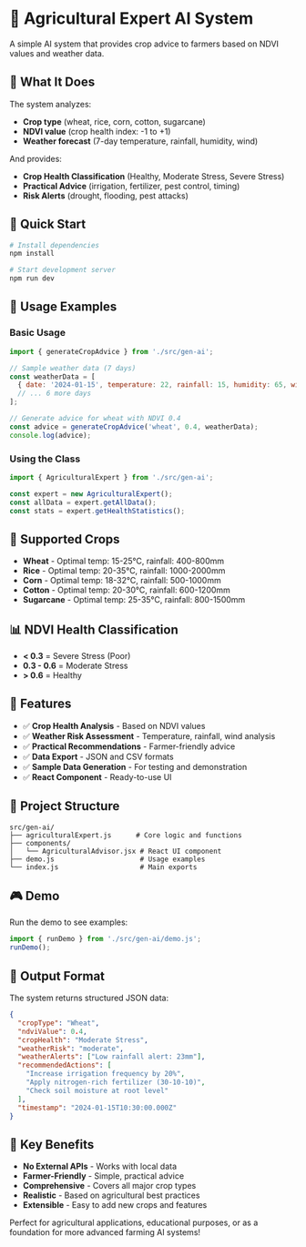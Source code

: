 # 🌾 Agricultural Expert AI System

A simple AI system that provides crop advice to farmers based on NDVI values and weather data.

## 🎯 What It Does

The system analyzes:
- **Crop type** (wheat, rice, corn, cotton, sugarcane)
- **NDVI value** (crop health index: -1 to +1)
- **Weather forecast** (7-day temperature, rainfall, humidity, wind)

And provides:
- **Crop Health Classification** (Healthy, Moderate Stress, Severe Stress)
- **Practical Advice** (irrigation, fertilizer, pest control, timing)
- **Risk Alerts** (drought, flooding, pest attacks)

## 🚀 Quick Start

```bash
# Install dependencies
npm install

# Start development server
npm run dev
```

## 📖 Usage Examples

### Basic Usage
```javascript
import { generateCropAdvice } from './src/gen-ai';

// Sample weather data (7 days)
const weatherData = [
  { date: '2024-01-15', temperature: 22, rainfall: 15, humidity: 65, wind: 8 },
  // ... 6 more days
];

// Generate advice for wheat with NDVI 0.4
const advice = generateCropAdvice('wheat', 0.4, weatherData);
console.log(advice);
```

### Using the Class
```javascript
import { AgriculturalExpert } from './src/gen-ai';

const expert = new AgriculturalExpert();
const allData = expert.getAllData();
const stats = expert.getHealthStatistics();
```

## 🌱 Supported Crops

- **Wheat** - Optimal temp: 15-25°C, rainfall: 400-800mm
- **Rice** - Optimal temp: 20-35°C, rainfall: 1000-2000mm  
- **Corn** - Optimal temp: 18-32°C, rainfall: 500-1000mm
- **Cotton** - Optimal temp: 20-30°C, rainfall: 600-1200mm
- **Sugarcane** - Optimal temp: 25-35°C, rainfall: 800-1500mm

## 📊 NDVI Health Classification

- **< 0.3** = Severe Stress (Poor)
- **0.3 - 0.6** = Moderate Stress  
- **> 0.6** = Healthy

## 🔧 Features

- ✅ **Crop Health Analysis** - Based on NDVI values
- ✅ **Weather Risk Assessment** - Temperature, rainfall, wind analysis
- ✅ **Practical Recommendations** - Farmer-friendly advice
- ✅ **Data Export** - JSON and CSV formats
- ✅ **Sample Data Generation** - For testing and demonstration
- ✅ **React Component** - Ready-to-use UI

## 📁 Project Structure

```
src/gen-ai/
├── agriculturalExpert.js      # Core logic and functions
├── components/
│   └── AgriculturalAdvisor.jsx # React UI component
├── demo.js                     # Usage examples
└── index.js                    # Main exports
```

## 🎮 Demo

Run the demo to see examples:
```javascript
import { runDemo } from './src/gen-ai/demo.js';
runDemo();
```

## 📝 Output Format

The system returns structured JSON data:
```json
{
  "cropType": "Wheat",
  "ndviValue": 0.4,
  "cropHealth": "Moderate Stress",
  "weatherRisk": "moderate",
  "weatherAlerts": ["Low rainfall alert: 23mm"],
  "recommendedActions": [
    "Increase irrigation frequency by 20%",
    "Apply nitrogen-rich fertilizer (30-10-10)",
    "Check soil moisture at root level"
  ],
  "timestamp": "2024-01-15T10:30:00.000Z"
}
```

## 🌟 Key Benefits

- **No External APIs** - Works with local data
- **Farmer-Friendly** - Simple, practical advice
- **Comprehensive** - Covers all major crop types
- **Realistic** - Based on agricultural best practices
- **Extensible** - Easy to add new crops and features

Perfect for agricultural applications, educational purposes, or as a foundation for more advanced farming AI systems!
